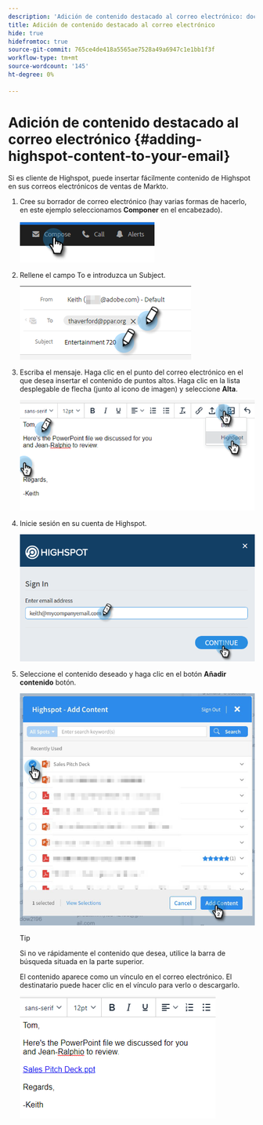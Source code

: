```yaml
---
description: 'Adición de contenido destacado al correo electrónico: documentos de Marketo: documentación del producto'
title: Adición de contenido destacado al correo electrónico
hide: true
hidefromtoc: true
source-git-commit: 765ce4de418a5565ae7528a49a6947c1e1bb1f3f
workflow-type: tm+mt
source-wordcount: '145'
ht-degree: 0%

---
```


# Adición de contenido destacado al correo electrónico {#adding-highspot-content-to-your-email}

Si es cliente de Highspot, puede insertar fácilmente contenido de Highspot en sus correos electrónicos de ventas de Markto.

1. Cree su borrador de correo electrónico (hay varias formas de hacerlo, en este ejemplo seleccionamos **Componer** en el encabezado).

   ![](assets/adding-highspot-content-to-your-email-1.png)

1. Rellene el campo To e introduzca un Subject.

   ![](assets/adding-highspot-content-to-your-email-2.png)

1. Escriba el mensaje. Haga clic en el punto del correo electrónico en el que desea insertar el contenido de puntos altos. Haga clic en la lista desplegable de flecha (junto al icono de imagen) y seleccione **Alta**.

   ![](assets/adding-highspot-content-to-your-email-3.png)

1. Inicie sesión en su cuenta de Highspot.

   ![](assets/adding-highspot-content-to-your-email-4.png)

1. Seleccione el contenido deseado y haga clic en el botón **Añadir contenido** botón.

   ![](assets/adding-highspot-content-to-your-email-5.png)

   >[!TIP]
   >
   >Si no ve rápidamente el contenido que desea, utilice la barra de búsqueda situada en la parte superior.

   El contenido aparece como un vínculo en el correo electrónico. El destinatario puede hacer clic en el vínculo para verlo o descargarlo.

   ![](assets/adding-highspot-content-to-your-email-6.png)
